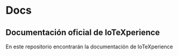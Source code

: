 # Docs
## Documentación oficial de IoTeXperience
En este repositorio encontrarán la documentación de IoTeXperience
